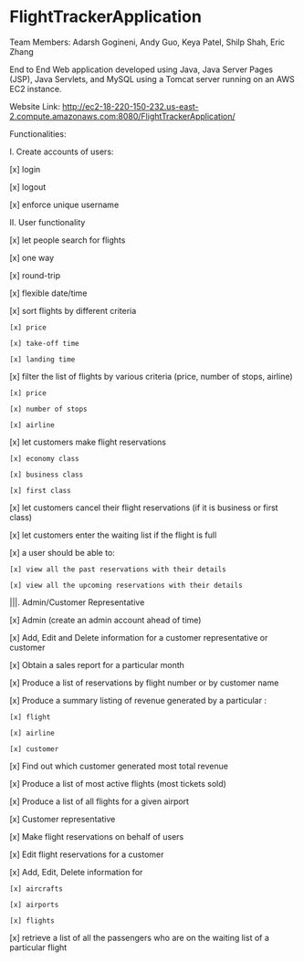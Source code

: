 # FlightTrackerApplication

Team Members: Adarsh Gogineni, Andy Guo, Keya Patel, Shilp Shah, Eric Zhang

End to End Web application developed using Java, Java Server Pages (JSP), Java Servlets, and MySQL using a Tomcat server 
running on an AWS EC2 instance.

Website Link: http://ec2-18-220-150-232.us-east-2.compute.amazonaws.com:8080/FlightTrackerApplication/

Functionalities: 

I. Create accounts of users:

[x] login

[x] logout

[x] enforce unique username

II. User functionality 

[x] let people search for flights 

[x] one way 

[x] round-trip 

[x] flexible date/time

[x] sort flights by different criteria

	[x] price 

	[x] take-off time

	[x] landing time

[x] filter the list of flights by various criteria (price, number of stops, airline) 
	
	[x] price 
  	
	[x] number of stops
  	
	[x] airline

[x] let customers make flight reservations 

	[x] economy class

	[x] business class

	[x] first class

[x] let customers cancel their flight reservations (if it is business or first class) 

[x] let customers enter the waiting list if the flight is full 

[x] a user should be able to: 

	[x] view all the past reservations with their details 

	[x] view all the upcoming reservations with their details 

|||. Admin/Customer Representative 

[x] Admin (create an admin account ahead of time) 

[x] Add, Edit and Delete information for a customer representative or customer 

[x] Obtain a sales report for a particular month 

[x] Produce a list of reservations by flight number or by customer name 

[x] Produce a summary listing of revenue generated by a particular :

	[x] flight

	[x] airline

	[x] customer	

[x] Find out which customer generated most total revenue 

[x] Produce a list of most active flights (most tickets sold) 

[x] Produce a list of all flights for a given airport 


[x] Customer representative 

[x] Make flight reservations on behalf of users 

[x] Edit flight reservations for a customer

[x] Add, Edit, Delete information for 

	[x] aircrafts

	[x] airports 
	
	[x] flights 

[x] retrieve a list of all the passengers who are on the waiting list of a particular flight 

